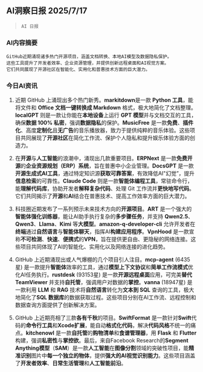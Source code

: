 ## AI洞察日报 2025/7/17

>  `AI 日报` 



### **AI内容摘要**

```
GitHub近期涌现诸多热门开源项目，涵盖文档转换、本地AI模型及数据隐私保护。
这些工具提升了开发者效率、企业资源管理，并提供创新远程桌面和AI视觉方案。
它们共同展现了开源社区在智能化、实用化和普惠技术方面的巨大潜力。
```



### **今日AI资讯**

1.  近期 GitHub 上涌现出多个热门新秀。**markitdown**是一款 **Python 工具**，能将文件和 **Office 文档一键转换成 Markdown** 格式，极大地简化了文档整理。**localGPT** 则是一款让你能在**本地设备**上运行 **GPT 模型**并与文档交互的工具，确保**数据 100% 私密**，强调**数据隐私**的保护。**MusicFree** 是一款**免费**、**插件化**、高度**定制化**且**无广告**的音乐播放器，致力于提供纯粹的音乐体验。这些项目共同展现了**开源社区**在简化工作流、保护个人隐私和提升娱乐体验方面的创造力。

2.  在**开源**与**人工智能**的浪潮中，涌现出几款重要项目。**ERPNext** 是一款**免费开源**的**企业资源规划（ERP）系统**，旨在普惠中小企业管理。**DocsGPT** 是一款**开源生成式AI工具**，通过特定知识源**获取可靠答案**，有效降低AI"幻觉”，提升**信息检索**的可靠性。**Claude Code** 则是一款**智能体编程工具**，常驻命令行，能**理解代码库**，协助开发者**解释复杂代码**、处理 Git 工作流并**更快地写代码**。它们共同揭示了**开源**和**AI**结合在普惠技术、提高工作效率方面的巨大潜力。

3.  科技圈近期发布了一系列预示未来技术方向的**开源项目**。**ART** 是一个强大的**智能体强化训练器**，能让AI助手执行复杂的**多步骤任务**，并支持 **Qwen2.5**、**Qwen3**、**Llama**、**Kimi** 等**大模型**。**amazon-q-developer-cli** 允许开发者在**终端**通过**自然语言**与**智能体聊天**，指挥AI**构建应用程序**。**VpnHood** 是一款宣称**不可检测**、**快速**、**便携式**的**VPN**，旨在提供更自由、更隐秘的网络连接。这些项目共同体现了AI的智能化、实用化以及网络连接的进化趋势。

4.  GitHub 上近期涌现出或人气爆棚的几个项目引人注目。**mcp-agent** (6435星) 是一款提升**智能体**效率的工具，通过**模型上下文协议**和**简单工作流模式**优化AI任务执行。**rustdesk** (93153星) 是一款**开源远程桌面**应用，可完美**替代 TeamViewer** 并支持**自托管**，强调用户对数据的**掌控**。**vanna** (18947星) 是一款利用 **LLM** 和 **RAG** 技术将**自然语言**转化为**文本到 SQL** 查询的工具，极大地简化了**SQL 数据库**的数据获取过程。这些项目分别在AI工作流、远程控制和数据查询方面提供了创新解决方案。

5.  GitHub 上近期亮相了三款**各有千秋**的项目。**SwiftFormat** 是一款针对**Swift**代码的**命令行工具**和**Xcode扩展**，能自动**格式化代码**，解决**代码风格**不统一的痛点。**kitchenowl** 是一款**自托管**的**购物清单**和**食谱管理器**，用 **Flask** 和 **Flutter** 构建，强调**私密性**与**掌控欲**。最后，来自Facebook Research的**Segment Anything模型**（**SAM**）是一款**人工智能**在**图像分割**领域的突破性项目，能**精准识别**图片中**每一个独立的物体**，提供**强大的AI视觉识别能力**。这些项目涵盖了**开发者效率**、**日常生活管理**和**人工智能前沿**。